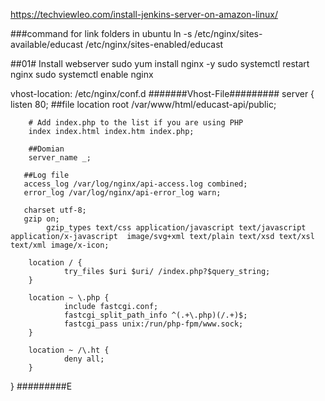 

https://techviewleo.com/install-jenkins-server-on-amazon-linux/

<!-- http://18.219.167.226:8080/
1qaz@WSX3edc -->

<!-- git@bitbucket.org:hinodelabo/costories_api.git -->
<!-- mysql password ?,NiE(?Pg9q&

bit bucket password 4SM2eKURCRShZYN9PuL9 -->



###command for link folders in ubuntu
ln -s /etc/nginx/sites-available/educast /etc/nginx/sites-enabled/educast


##01# Install webserver
sudo yum install nginx -y
sudo systemctl restart nginx
sudo systemctl enable nginx


vhost-location: /etc/nginx/conf.d
#######Vhost-File#########
server {
        listen 80;
        ##file location 
        root /var/www/html/educast-api/public;

        # Add index.php to the list if you are using PHP
        index index.html index.htm index.php;
         
        ##Domian
        server_name _;

       ##Log file
       access_log /var/log/nginx/api-access.log combined;
       error_log /var/log/nginx/api-error_log warn;
      
       charset utf-8;
       gzip on;
            gzip_types text/css application/javascript text/javascript application/x-javascript  image/svg+xml text/plain text/xsd text/xsl text/xml image/x-icon;

        location / {
                try_files $uri $uri/ /index.php?$query_string;
        }

        location ~ \.php {
                include fastcgi.conf;
                fastcgi_split_path_info ^(.+\.php)(/.+)$;
                fastcgi_pass unix:/run/php-fpm/www.sock;
        }

        location ~ /\.ht {
                deny all;
        }
}
#########E